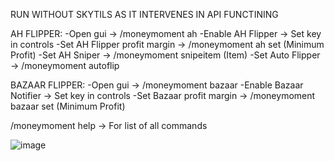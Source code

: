 RUN WITHOUT SKYTILS AS IT INTERVENES IN API FUNCTINING

AH FLIPPER:
-Open gui -> /moneymoment ah
-Enable AH Flipper -> Set key in controls
-Set AH Flipper profit margin -> /moneymoment ah set (Minimum Profit)
-Set AH Sniper -> /moneymoment snipeitem (Item)
-Set Auto Flipper -> /moneymoment autoflip

BAZAAR FLIPPER:
-Open gui -> /moneymoment bazaar
-Enable Bazaar Notifier -> Set key in controls
-Set Bazaar profit margin -> /moneymoment bazaar set (Minimum Profit)

/moneymoment help -> For list of all commands

![image](https://user-images.githubusercontent.com/100382934/160827115-40e28828-48af-4261-a692-ccfd836e04ae.png)

